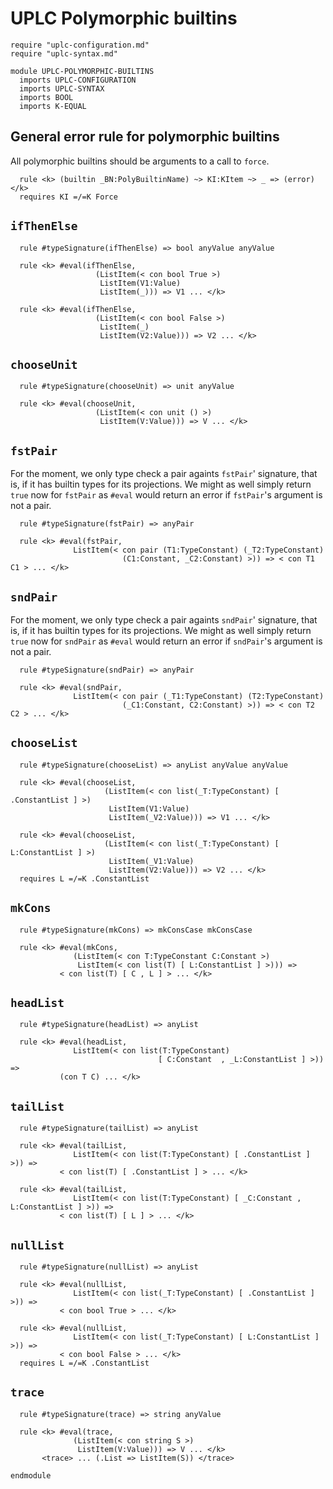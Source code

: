 # UPLC Polymorphic builtins

```k
require "uplc-configuration.md"
require "uplc-syntax.md"

module UPLC-POLYMORPHIC-BUILTINS
  imports UPLC-CONFIGURATION
  imports UPLC-SYNTAX
  imports BOOL
  imports K-EQUAL
```

## General error rule for polymorphic builtins

All polymorphic builtins should be arguments to a call to `force`.

```k
  rule <k> (builtin _BN:PolyBuiltinName) ~> KI:KItem ~> _ => (error) </k>
  requires KI =/=K Force
```

## `ifThenElse`

```k
  rule #typeSignature(ifThenElse) => bool anyValue anyValue

  rule <k> #eval(ifThenElse,
                   (ListItem(< con bool True >)
                    ListItem(V1:Value)
                    ListItem(_))) => V1 ... </k>

  rule <k> #eval(ifThenElse,
                   (ListItem(< con bool False >)
                    ListItem(_)
                    ListItem(V2:Value))) => V2 ... </k>
```

## `chooseUnit`

```k
  rule #typeSignature(chooseUnit) => unit anyValue

  rule <k> #eval(chooseUnit,
                   (ListItem(< con unit () >)
                    ListItem(V:Value))) => V ... </k>
```

## `fstPair`

For the moment, we only type check a pair againts `fstPair`'
signature, that is, if it has builtin types for its projections. We
might as well simply return `true` now for `fstPair` as `#eval` would
return an error if `fstPair`'s argument is not a pair.

```k
  rule #typeSignature(fstPair) => anyPair

  rule <k> #eval(fstPair,
              ListItem(< con pair (T1:TypeConstant) (_T2:TypeConstant)
                         (C1:Constant, _C2:Constant) >)) => < con T1 C1 > ... </k>
```

## `sndPair`

For the moment, we only type check a pair againts `sndPair`' signature,
that is, if it has builtin types for its projections. We
might as well simply return `true` now for `sndPair` as `#eval` would
return an error if `sndPair`'s argument is not a pair.

```k
  rule #typeSignature(sndPair) => anyPair

  rule <k> #eval(sndPair,
              ListItem(< con pair (_T1:TypeConstant) (T2:TypeConstant)
                         (_C1:Constant, C2:Constant) >)) => < con T2 C2 > ... </k>
```

## `chooseList`

```k
  rule #typeSignature(chooseList) => anyList anyValue anyValue

  rule <k> #eval(chooseList,
                     (ListItem(< con list(_T:TypeConstant) [ .ConstantList ] >)
                      ListItem(V1:Value)
                      ListItem(_V2:Value))) => V1 ... </k>

  rule <k> #eval(chooseList,
                     (ListItem(< con list(_T:TypeConstant) [ L:ConstantList ] >)
                      ListItem(_V1:Value)
                      ListItem(V2:Value))) => V2 ... </k>
  requires L =/=K .ConstantList
```

## `mkCons`

```k
  rule #typeSignature(mkCons) => mkConsCase mkConsCase

  rule <k> #eval(mkCons,
              (ListItem(< con T:TypeConstant C:Constant >)
               ListItem(< con list(T) [ L:ConstantList ] >))) =>
           < con list(T) [ C , L ] > ... </k>
```

## `headList`

```k
  rule #typeSignature(headList) => anyList

  rule <k> #eval(headList,
              ListItem(< con list(T:TypeConstant)
                                 [ C:Constant  , _L:ConstantList ] >)) =>
           (con T C) ... </k>
```

## `tailList`

```k
  rule #typeSignature(tailList) => anyList

  rule <k> #eval(tailList,
              ListItem(< con list(T:TypeConstant) [ .ConstantList ] >)) =>
           < con list(T) [ .ConstantList ] > ... </k>

  rule <k> #eval(tailList,
              ListItem(< con list(T:TypeConstant) [ _C:Constant , L:ConstantList ] >)) =>
           < con list(T) [ L ] > ... </k>
```

## `nullList`

```k
  rule #typeSignature(nullList) => anyList

  rule <k> #eval(nullList,
              ListItem(< con list(_T:TypeConstant) [ .ConstantList ] >)) =>
           < con bool True > ... </k>

  rule <k> #eval(nullList,
              ListItem(< con list(_T:TypeConstant) [ L:ConstantList ] >)) =>
           < con bool False > ... </k>
  requires L =/=K .ConstantList
```

## `trace`

```k
  rule #typeSignature(trace) => string anyValue

  rule <k> #eval(trace,
              (ListItem(< con string S >)
               ListItem(V:Value))) => V ... </k>
       <trace> ... (.List => ListItem(S)) </trace>
```

```k
endmodule
```
